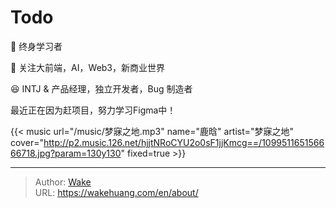 # Todo


🥁 终身学习者

🚀 关注大前端，AI，Web3，新商业世界

😆 INTJ & 产品经理，独立开发者，Bug 制造者

最近正在因为赶项目，努力学习Figma中！

{{< music url="/music/梦寐之地.mp3" name="鹿晗" artist="梦寐之地" cover="http://p2.music.126.net/hjjtNRoCYU2o0sF1jjKmcg==/109951165156666718.jpg?param=130y130" fixed=true >}}

---

> Author: [Wake](https://wakehuang.com/about)  
> URL: https://wakehuang.com/en/about/  

